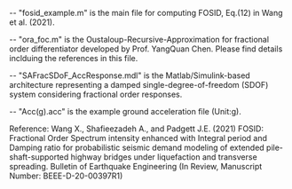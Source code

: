 -- "fosid_example.m" is the main file for computing FOSID, Eq.(12) in Wang et al. (2021).

-- "ora_foc.m" is the Oustaloup-Recursive-Approximation for fractional order differentiator
developed by Prof. YangQuan Chen. Please find details inclduing the references in this file.

-- "SAFracSDoF_AccResponse.mdl" is the Matlab/Simulink-based architecture representing a
damped single-degree-of-freedom (SDOF) system considering fractional order responses. 

-- "Acc(g).acc" is the example ground acceleration file (Unit:g).

Reference:
Wang X., Shafieezadeh A., and Padgett J.E. (2021) FOSID: Fractional Order Spectrum intensity
enhanced with Integral period and Damping ratio for probabilistic seismic demand modeling of
extended pile-shaft-supported highway bridges under liquefaction and transverse spreading.
Bulletin of Earthquake Engineering (In Review, Manuscript Number: BEEE-D-20-00397R1)
